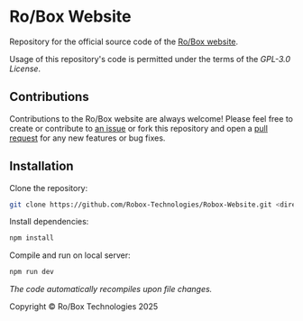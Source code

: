 # Ro/Box Website

Repository for the official source code of the [Ro/Box website](https://robox.com.au).

Usage of this repository's code is permitted under the terms of the *GPL-3.0 License*.

## Contributions

Contributions to the Ro/Box website are always welcome! Please feel free to create or contribute to [an issue](https://github.com/Robox-Technologies/Robox-Website/issues) or fork this repository and open a [pull request](https://github.com/Robox-Technologies/Robox-Website/pulls) for any new features or bug fixes.

## Installation

Clone the repository:
```bash
git clone https://github.com/Robox-Technologies/Robox-Website.git <directory>
```

Install dependencies:
```bash
npm install
```

Compile and run on local server:
```bash
npm run dev
```
*The code automatically recompiles upon file changes.*

Copyright &copy; Ro/Box Technologies 2025